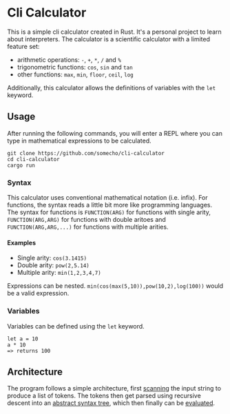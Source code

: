 # Cli Calculator

This is a simple cli calculator created in Rust. It's a personal project to learn about interpreters. The calculator is a scientific calculator with a limited feature set:
- arithmetic operations: `-`, `+`, `*`, `/` and `%`  
- trigonometric functions: `cos`, `sin` and `tan`
- other functions: `max`, `min`, `floor`, `ceil`, `log`

Additionally, this calculator allows the definitions of variables with the `let` keyword.

## Usage
After running the following commands, you will enter a REPL where you can type in mathematical expressions to be calculated.
```
git clone https://github.com/somecho/cli-calculator
cd cli-calculator
cargo run
```

### Syntax
This calculator uses conventional mathematical notation (i.e. infix). For functions, the syntax reads a little bit more like programming languages. The syntax for functions is `FUNCTION(ARG)` for functions with single arity, `FUNCTION(ARG,ARG)` for functions with double aritoes and `FUNCTION(ARG,ARG,...)` for functions with multiple arities. 

#### Examples
- Single arity: `cos(3.1415)`
- Double arity: `pow(2,5.14)`
- Multiple arity:  `min(1,2,3,4,7)`

Expressions can be nested. `min(cos(max(5,10)),pow(10,2),log(100))` would be a valid expression. 

### Variables
Variables can be defined using the `let` keyword.
```
let a = 10
a * 10
=> returns 100
```
## Architecture
The program follows a simple architecture, first [scanning](./src/scanner.rs) the input string to produce a list of tokens. The tokens then get parsed using recursive descent into an [abstract syntax tree](./src/ast.rs), which then finally can be [evaluated](./src/evaluate.rs).
  
